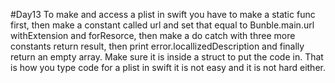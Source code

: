 #Day13
To make and access a plist in swift you have to make a static func first, then make a constant called url and set that equal to Bunble.main.url withExtension and forResorce, then make a do catch with three more constants return result, then print error.locallizedDescription and finally return an empty array. Make sure it is inside a struct to put the code in. That is how you type code for a plist in swift it is not easy and it is not hard either.
